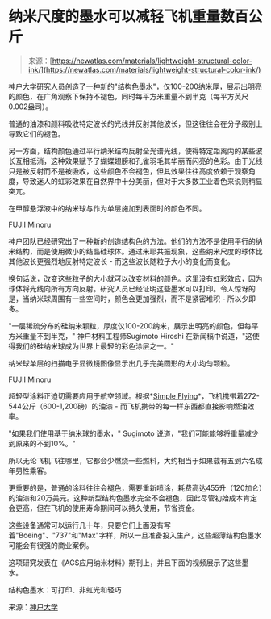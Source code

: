 <!--yml

category: 未分类

date: 2024-05-27 14:33:17

-->

# 纳米尺度的墨水可以减轻飞机重量数百公斤

> 来源：[https://newatlas.com/materials/lightweight-structural-color-ink/](https://newatlas.com/materials/lightweight-structural-color-ink/)

神户大学研究人员创造了一种新的"结构色墨水"，仅100-200纳米厚，展示出明亮的颜色，在广角观察下保持不褪色，同时每平方米重量不到半克（每平方英尺0.002盎司）。

普通的油漆和颜料吸收特定波长的光线并反射其他波长，但这往往会在分子级别上导致它们的褪色。

另一方面，结构颜色通过平行纳米结构反射全光谱光线，使得特定距离内的某些波长互相抵消，这种效果赋予了蝴蝶翅膀和孔雀羽毛其华丽而闪亮的色彩。由于光线只是被反射而不是被吸收，这些颜色不会褪色，但其效果往往高度依赖于观察角度，导致迷人的虹彩效果在自然界中十分美丽，但对于大多数工业着色来说则稍显突兀。

在甲醇悬浮液中的纳米球与作为单层施加到表面时的颜色不同。

FUJII Minoru

神户团队已经研究出了一种新的创造结构色的方法。他们的方法不是使用平行的纳米结构，而是使用微小的结晶硅球体。通过米耶共振现象，这些纳米尺度的球体比其他波长更强烈地反射特定波长 - 而这些波长随粒子大小的变化而变化。

换句话说，改变这些粒子的大小就可以改变材料的颜色。这里没有虹彩效应，因为球体将光线向所有方向反射。研究人员已经证明这些墨水可以打印。令人惊讶的是，当纳米球周围有一些空间时，颜色会更加强烈，而不是紧密堆积 - 所以少即多。

"一层稀疏分布的硅纳米颗粒，厚度仅100-200纳米，展示出明亮的颜色，但每平方米重量不到半克，" 神户材料工程师Sugimoto Hiroshi 在新闻稿中说道，"这使得我们的硅纳米球成为世界上最轻的彩色涂层之一。"

纳米球单层的扫描电子显微镜图像显示出几乎完美圆形的大小均匀颗粒。

FUJII Minoru

超轻型涂料正迫切需要应用于航空领域。根据*[Simple Flying](https://simpleflying.com/why-most-aircraft-are-painted-white/)*，飞机携带着272-544公斤（600-1,200磅）的油漆 - 而飞机携带的每一样东西都直接影响燃油效率。

"如果我们使用基于纳米球的墨水，" Sugimoto 说道，"我们可能能够将重量减少到原来的不到10%。"

所以无论飞机飞往哪里，它都会少燃烧一些燃料，大约相当于如果载有五到六名成年男性乘客。

更重要的是，普通的涂料往往会褪色，需要重新喷涂，耗费高达455升（120加仑）的油漆和20万美元。这种新型结构色墨水完全不会褪色，因此尽管初始成本肯定会更高，但在飞机的使用寿命期间可以持久使用，节省资金。

这些设备通常可以运行几十年，只要它们上面没有写着"Boeing"、"737"和"Max"字样，所以一旦准备投入生产，这些超薄结构色墨水可能会有很强的商业案例。

这项研究发表在《ACS应用纳米材料》期刊上，并且下面的视频展示了这些墨水。

结构色墨水：可打印、非虹光和轻巧

来源：[神户大学](https://www.kobe-u.ac.jp/en/news/article/20240131-21760/)
